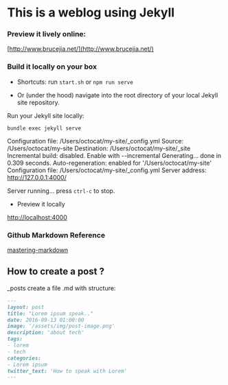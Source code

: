 # This is a weblog using Jekyll



### Preview it lively online:

[http://www.brucejia.net/](http://www.brucejia.net/)


### Build it locally on your box ###

- Shortcuts: run `start.sh` or `npm run serve`



- Or (under the hood) navigate into the root directory of your local Jekyll site repository.

Run your Jekyll site locally:

```bundle exec jekyll serve```

Configuration file: /Users/octocat/my-site/_config.yml
           Source: /Users/octocat/my-site
      Destination: /Users/octocat/my-site/_site
Incremental build: disabled. Enable with --incremental
     Generating...
                   done in 0.309 seconds.
Auto-regeneration: enabled for '/Users/octocat/my-site'
Configuration file: /Users/octocat/my-site/_config.yml
   Server address: http://127.0.0.1:4000/
 
 Server running... press `ctrl-c` to stop.

- Preview it locally

[http://localhost:4000](http://localhost:4000)


### Github Markdown Reference ###
[mastering-markdown](https://guides.github.com/features/mastering-markdown/)

## How to create a post ? 

_posts create a file .md with structure:

```md
---
layout: post
title: "Lorem ipsum speak.."
date: 2016-09-13 01:00:00
image: '/assets/img/post-image.png'
description: 'about tech'
tags:
- lorem
- tech 
categories:
- Lorem ipsum
twitter_text: 'How to speak with Lorem'
---
```
